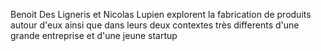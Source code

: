 Benoit Des Ligneris et Nicolas Lupien explorent la fabrication de produits autour d'eux ainsi que dans leurs deux contextes très differents d'une grande entreprise et d'une jeune startup
